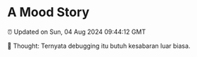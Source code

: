 # A Mood Story

⏰ Updated on Sun, 04 Aug 2024 09:44:12 GMT

💭 Thought: Ternyata debugging itu butuh kesabaran luar biasa.

